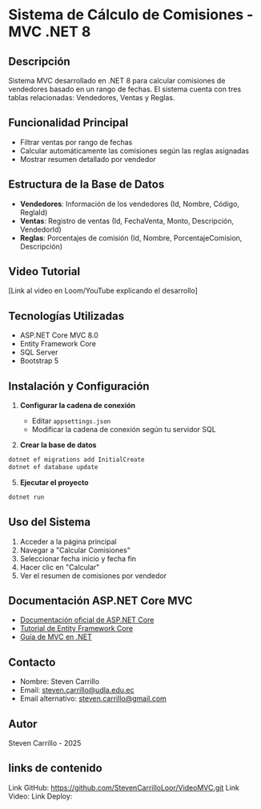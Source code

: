 # Sistema de Cálculo de Comisiones - MVC .NET 8

## Descripción
Sistema MVC desarrollado en .NET 8 para calcular comisiones de vendedores basado en un rango de fechas. El sistema cuenta con tres tablas relacionadas: Vendedores, Ventas y Reglas.

## Funcionalidad Principal
- Filtrar ventas por rango de fechas
- Calcular automáticamente las comisiones según las reglas asignadas
- Mostrar resumen detallado por vendedor

## Estructura de la Base de Datos
- **Vendedores**: Información de los vendedores (Id, Nombre, Código, ReglaId)
- **Ventas**: Registro de ventas (Id, FechaVenta, Monto, Descripción, VendedorId)
- **Reglas**: Porcentajes de comisión (Id, Nombre, PorcentajeComision, Descripción)

## Video Tutorial
[Link al video en Loom/YouTube explicando el desarrollo]

## Tecnologías Utilizadas
- ASP.NET Core MVC 8.0
- Entity Framework Core
- SQL Server
- Bootstrap 5

## Instalación y Configuración

1. **Configurar la cadena de conexión**
   - Editar `appsettings.json`
   - Modificar la cadena de conexión según tu servidor SQL

2. **Crear la base de datos**
```bash
dotnet ef migrations add InitialCreate
dotnet ef database update
```

5. **Ejecutar el proyecto**
```bash
dotnet run
```

## Uso del Sistema
1. Acceder a la página principal
2. Navegar a "Calcular Comisiones"
3. Seleccionar fecha inicio y fecha fin
4. Hacer clic en "Calcular"
5. Ver el resumen de comisiones por vendedor

## Documentación ASP.NET Core MVC
- [Documentación oficial de ASP.NET Core](https://docs.microsoft.com/en-us/aspnet/core/)
- [Tutorial de Entity Framework Core](https://docs.microsoft.com/en-us/ef/core/)
- [Guía de MVC en .NET](https://docs.microsoft.com/en-us/aspnet/core/mvc/)

## Contacto
- Nombre: Steven Carrillo
- Email: steven.carrillo@udla.edu.ec
- Email alternativo: steven.carrillo@gmail.com

## Autor
Steven Carrillo - 2025

## links de contenido
Link GitHub: https://github.com/StevenCarrilloLoor/VideoMVC.git
Link Video: 
Link Deploy:

